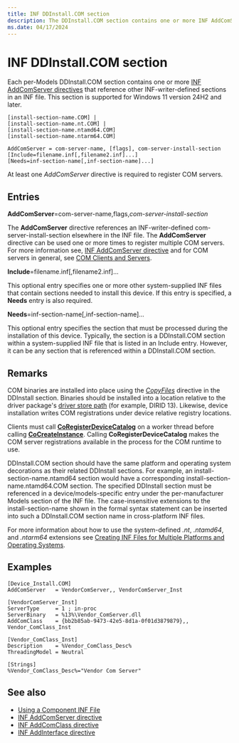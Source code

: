 ```yaml
---
title: INF DDInstall.COM section
description: The DDInstall.COM section contains one or more INF AddComServer directives that reference other INF-writer-defined sections in an INF file.
ms.date: 04/17/2024
---
```


# INF DDInstall.COM section

Each per-Models DDInstall.COM section contains one or more [INF AddComServer directives](inf-addcomserver-directive.md) that reference other INF-writer-defined sections in an INF file. This section is supported for Windows 11 version 24H2 and later.

```inf
[install-section-name.COM] |
[install-section-name.nt.COM] |
[install-section-name.ntamd64.COM]
[install-section-name.ntarm64.COM]

AddComServer = com-server-name, [flags], com-server-install-section
[Include=filename.inf[,filename2.inf]...]
[Needs=inf-section-name[,inf-section-name]...]
```

At least one *AddComServer* directive is required to register COM servers.

## Entries

**AddComServer**=com-server-name,flags,*com-server-install-section*

The **AddComServer** directive references an INF-writer-defined com-server-install-section elsewhere in the INF file. The **AddComServer** directive can be used one or more times to register multiple COM servers. For more information see, [INF AddComServer directive](inf-addcomserver-directive.md) and for COM servers in general, see [COM Clients and Servers](/windows/win32/com/com-clients-and-servers).

**Include**=filename.inf[,filename2.inf]...

This optional entry specifies one or more other system-supplied INF files that contain sections needed to install this device. If this entry is specified, a **Needs** entry is also required.

**Needs**=inf-section-name[,inf-section-name]...

This optional entry specifies the section that must be processed during the installation of this device. Typically, the section is a DDInstall.COM section within a system-supplied INF file that is listed in an Include entry. However, it can be any section that is referenced within a DDInstall.COM section.

## Remarks

COM binaries are installed into place using the *[CopyFiles](inf-copyfiles-directive.md)* directive in the DDInstall section. Binaries should be installed into a location relative to the driver package's [driver store path](../develop/run-from-driver-store.md) (for example, DIRID 13). Likewise, device installation writes COM registrations under device relative registry locations.

Clients must call **[CoRegisterDeviceCatalog](/windows/win32/api/combaseapi/nf-combaseapi-coregisterdevicecatalog)** on a worker thread before calling **[CoCreateInstance](/windows/win32/api/combaseapi/nf-combaseapi-cocreateinstance)**. Calling **CoRegisterDeviceCatalog** makes the COM server registrations available in the process for the COM runtime to use.

DDInstall.COM section should have the same platform and operating system decorations as their related DDInstall sections. For example, an install-section-name.ntamd64 section would have a corresponding install-section-name.ntamd64.COM section. The specified DDInstall section must be referenced in a device/models-specific entry under the per-manufacturer Models section of the INF file. The case-insensitive extensions to the install-section-name shown in the formal syntax statement can be inserted into such a DDInstall.COM section name in cross-platform INF files.

For more information about how to use the system-defined *.nt*, *.ntamd64*, and *.ntarm64* extensions see [Creating INF Files for Multiple Platforms and Operating Systems](creating-inf-files-for-multiple-platforms-and-operating-systems.md).

## Examples

```inf
[Device_Install.COM]
AddComServer   = VendorComServer,, VendorComServer_Inst

[VendorComServer_Inst]
ServerType     = 1 ; in-proc
ServerBinary   = %13%\Vendor_ComServer.dll
AddComClass    = {bb2b85ab-9473-42e5-8d1a-0f01d3879879},, Vendor_ComClass_Inst

[Vendor_ComClass_Inst]
Description    = %Vendor_ComClass_Desc%
ThreadingModel = Neutral

[Strings]
%Vendor_ComClass_Desc%="Vendor Com Server"
```

## See also

- [Using a Component INF File](using-a-component-inf-file.md)
- [INF AddComServer directive](inf-addcomserver-directive.md)
- [INF AddComClass directive](inf-addcomclass-directive.md)
- [INF AddInterface directive](inf-addinterface-directive.md)
